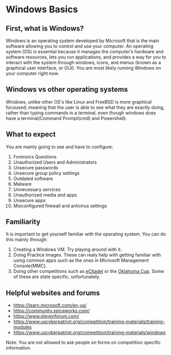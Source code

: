 # Windows Basics

## First, what is Windows?
Windows is an operating system developed by Microsoft that is the main software allowing you to control and use your computer. An operating system (OS) is essential because it manages the computer’s hardware and software resources, lets you run applications, and provides a way for you to interact with the system through windows, icons, and menus (known as a graphical user interface, or GUI). You are most likely running Windows on your computer right now.

## Windows vs other operating systems
Windows, unlike other OS's like Linux and FreeBSD is more graphical focoused; meaning that the user is able to see what they are exactly doing, rather than typing commands in a terminal, even though windows does have a terminal(Command Prompt(cmd) and Powershell).

## What to expect
You are mainly going to see and have to configure:
1. Forensics Questions
2. Unauthorized Users and Administrators
3. Unsecure passwords
4. Unsecure group policy settings
5. Outdated software
6. Malware
7. Unnecessary services
8. Unauthorized media and apps
9. Unsecure apps
10. Misconfigured firewall and antivirus settings


## Familiarity
It is important to get yourself familiar with the operating system. You can do this mainly through:
1. Creating a Windows VM. Try playing around with it.
2. Doing Practice Images. These can realy help with getting familiar with using common apps such as the ones in Microsoft Management Console(MMC).
3. Doing other competitions such as [eCitadel](https://ecitadel.org/) or the [Oklahoma Cup](https://www.okcup.info/). Some of these are state specific, unfortunately.

## Helpful websites and forums
- https://learn.microsoft.com/en-us/
- https://community.spiceworks.com/
- https://www.elevenforum.com/
- https://www.uscyberpatriot.org/competition/training-materials/training-modules
- https://www.uscyberpatriot.org/competition/training-materials/windows

Note: You are not allowed to ask people on forms on competition specific information.

